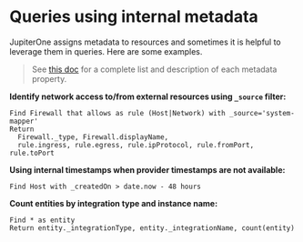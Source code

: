 # Queries using internal metadata

JupiterOne assigns metadata to resources and sometimes it is helpful to leverage
them in queries. Here are some examples.

> See [this doc][1] for a complete list and description of each metadata property.

**Identify network access to/from external resources using `_source` filter:**

```j1ql
Find Firewall that allows as rule (Host|Network) with _source='system-mapper'
Return
  Firewall._type, Firewall.displayName,
  rule.ingress, rule.egress, rule.ipProtocol, rule.fromPort, rule.toPort
```

**Using internal timestamps when provider timestamps are not available:**

```j1ql
Find Host with _createdOn > date.now - 48 hours
```

**Count entities by integration type and instance name:**

```j1ql
Find * as entity
Return entity._integrationType, entity._integrationName, count(entity)
```

[1]: ../docs/metadata.md
